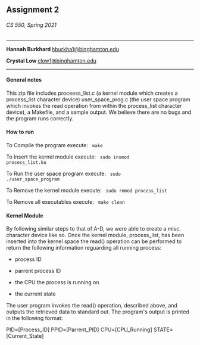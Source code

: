 <h2> Assignment 2 </h2>
<h6> CS 550, Spring 2021 </h6>

---
<b> Hannah Burkhard </b>
hburkha1@binghamton.edu

<b> Crystal Low </b>
clow1@binghamton.edu

---

<h4> General notes </h4>

This zip file includes proceess_list.c (a kernel module which creates a process_list character device) user_space_prog.c (the user space program which invokes the read operation from within the process_list character device), a Makefile, and a sample output. We believe there are no bugs and the program runs correctly.

<h4> How to run </h4>

To Compile the program execute: <code> make </code>

To Insert the kernel module execute: <code> sudo insmod process_list.ko </code>

To Run the user space program execute: <code> sudo ./user_space_program </code>

To Remove the kernel module execute: <code> sudo rmmod process_list </code>

To Remove all executables execute: <code> make clean </code>

<h4> Kernel Module </h4>
By following similar steps to that of A-D, we were able to create a misc. character device like so. Once the kernel module, process_list, has been inserted into the kernel space the read() operation can be performed to return the following information reguarding all running process:

- process ID

- parrent process ID

- the CPU the process is running on

- the current state

The user program invokes the read() operation, described above, and outputs the retrieved data to standard out. The program's output is printed in the following format:

PID=[Process_ID] PPID=[Parrent_PID] CPU=[CPU_Running] STATE=[Current_State]
